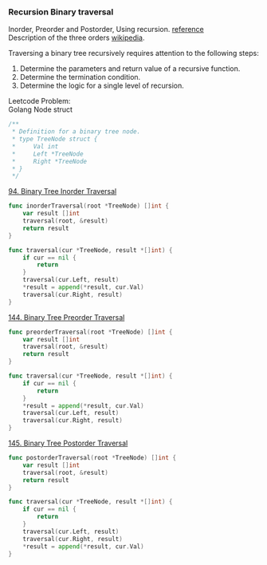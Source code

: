 ### Recursion Binary traversal 

Inorder, Preorder and Postorder, Using recursion. [reference]  
Description of the three orders [wikipedia].  

Traversing a binary tree recursively requires attention to the following steps:  
1. Determine the parameters and return value of a recursive function.
2. Determine the termination condition.
3. Determine the logic for a single level of recursion.

Leetcode Problem:  
Golang Node struct
```go
/**
 * Definition for a binary tree node.
 * type TreeNode struct {
 *     Val int
 *     Left *TreeNode
 *     Right *TreeNode
 * }
 */
```

[94. Binary Tree Inorder Traversal]  
```go
func inorderTraversal(root *TreeNode) []int {
	var result []int
	traversal(root, &result)
	return result
}

func traversal(cur *TreeNode, result *[]int) {
	if cur == nil {
		return
	}
	traversal(cur.Left, result)
	*result = append(*result, cur.Val)
	traversal(cur.Right, result)
}
```

[144. Binary Tree Preorder Traversal]  
```go
func preorderTraversal(root *TreeNode) []int {
	var result []int
	traversal(root, &result)
	return result
}

func traversal(cur *TreeNode, result *[]int) {
	if cur == nil {
		return
	}
	*result = append(*result, cur.Val)
	traversal(cur.Left, result)
	traversal(cur.Right, result)
}
```

[145. Binary Tree Postorder Traversal]  
```go
func postorderTraversal(root *TreeNode) []int {
	var result []int
	traversal(root, &result)
	return result
}

func traversal(cur *TreeNode, result *[]int) {
	if cur == nil {
		return
	}
	traversal(cur.Left, result)
	traversal(cur.Right, result)
	*result = append(*result, cur.Val)
}
```

[94. Binary Tree Inorder Traversal]: https://leetcode.com/problems/binary-tree-inorder-traversal/
[144. Binary Tree Preorder Traversal]: https://leetcode.com/problems/binary-tree-preorder-traversal/description/
[145. Binary Tree Postorder Traversal]: https://leetcode.com/problems/binary-tree-postorder-traversal/
[wikipedia]: https://en.wikipedia.org/wiki/Tree_traversal
[reference]: https://github.com/youngyangyang04/leetcode-master/blob/master/problems/%E4%BA%8C%E5%8F%89%E6%A0%91%E7%9A%84%E9%80%92%E5%BD%92%E9%81%8D%E5%8E%86.md